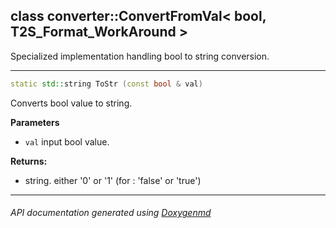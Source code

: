 ## class converter::ConvertFromVal< bool, T2S_Format_WorkAround >

Specialized implementation handling bool to string conversion.  

---

```c++
static std::string ToStr (const bool & val)
```
Converts bool value to string. 

**Parameters**
- `val` input bool value. 

**Returns:**
- string. either '0' or '1' (for : 'false' or 'true') 

---

###### API documentation generated using [Doxygenmd](https://github.com/d99kris/doxygenmd)

